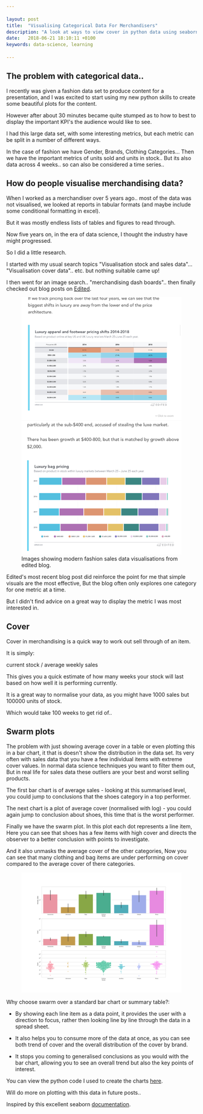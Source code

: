 ```yaml
---

layout: post
title:  "Visualising Categorical Data For Merchandisers"
description: "A look at ways to view cover in python data using seaborn & pandas"
date:   2018-06-21 18:10:11 +0100
keywords: data-science, learning

---
```

## The problem with categorical data..  

I recently was given a fashion data set to produce content for a presentation, and I was excited to start using my new python skills to create some beautiful plots for the content. 

However after about 30 minutes became quite stumped as to how to best to display the important KPI's the audience would like to see. 

I had this large data set,  with some interesting metrics, but each metric can be split in a number of different ways. 

In the case of fashion we have Gender, Brands, Clothing Categories... 
Then we have the important metrics of units sold and units in stock.. 
But its also data across 4 weeks.. so can also be considered a time series.. 

## How do people visualise merchandising data? 

When I worked as a merchandiser over 5 years ago.. most of the data was not visualised, we looked at reports in tabular formats 
(and maybe include some conditional formatting in excel).

But it was mostly endless lists of tables and figures to read through. 

Now five years on, in the era of data science,  I thought the industry have might progressed. 

So I did a little research. 

I started with my usual search topics "Visualisation stock and sales data"... "Visualisation cover data".. etc. but nothing suitable came up! 

I then went for an image search.. "merchandising dash boards".. then finally checked out blog posts on [Edited](https://edited.com/blog). 

<figure class="half">
    <a href="/images/edited1.png"><img src="/images/edited1.png"></a>
    <a href="/images/edited2.png"><img src="/images/edited2.png"></a>
    <figcaption>Images showing modern fashion sales data visualisations from edited blog.</figcaption>
</figure>

Edited's most recent blog post did reinforce the point for me that simple visuals are the most effective, 
But the blog often only explores one category for one metric at a time. 

But I didn't find advice on a great way to display the metric I was most interested in. 


## Cover 

Cover in merchandising is a quick way to work out sell through of an item. 

It is simply:

current stock / average weekly sales 

This gives you a quick estimate of how many weeks your stock will last based on how well it is performing currently. 

It is a great way to normalise your data, as you might have 1000 sales but 100000 units of stock. 

Which would take 100 weeks to get rid of.. 


## Swarm plots

The problem with just showing average cover in a table or even plotting this in a bar chart, it that is doesn't show the distribution in the data set.
Its very often with sales data that you have a few individual items with extreme cover values. 
In normal data science techniques you want to filter them out, But in real life for sales data these outliers are your best and worst selling products. 

The first bar chart is of average sales - looking at this summarised level, you could jump to conclusions that the shoes category in a top performer. 

The next chart is a plot of average cover (normalised with log) - you could again jump to conclusion about shoes, this time that is the worst performer. 

Finally we have the swarm plot. In this plot each dot represents a line item, Here you can see that shoes has a few items with high cover and directs the observer to a better conclusion with points to investigate.

And it also unmasks the average cover of the other categories, Now you can see that many clothing and bag items are under performing on cover compared to the average cover of there categories. 

<figure>
	<a href="/images/swarm.png"><img src="/images/swarm.png"></a>
</figure>

Why choose swarm over a standard bar chart or summary table?: 

* By showing each line item as a data point, it provides the user with a direction to focus, rather then looking line by line through the data in a spread sheet. 

* It also helps you to consume more of the data at once, as you can see both trend of cover and the overall distribution of the cover by brand. 

* It stops you coming to generalised conclusions as you would with the bar chart, allowing you to see an overall trend but also the key points of interest. 


You can view the python code I used to create the charts [here](https://www.kaggle.com/ucandotherobot/swarmplots-for-fashion-cover-data). 

Will do more on plotting with this data in future posts.. 

Inspired by this excellent seaborn [documentation](https://seaborn.pydata.org/tutorial/categorical.html). 

